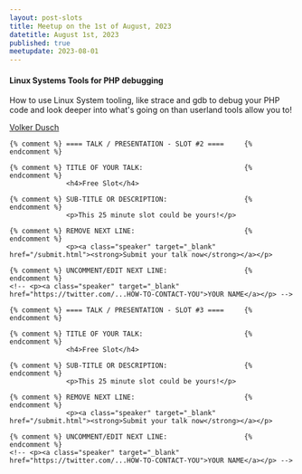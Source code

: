 ```yaml
---
layout: post-slots
title: Meetup on the 1st of August, 2023
datetitle: August 1st, 2023
published: true
meetupdate: 2023-08-01
---
```


<div class="slot span4"><div class="icon-awesome"><i class="icon-comment-alt"></i></div>

  <h4>Linux Systems Tools for PHP debugging</h4>
  <p>
     How to use Linux System tooling, like strace and gdb to debug your PHP code
     and look deeper into what's going on than userland tools allow you to!
  </p>

  <p><a class="speaker" target="_blank" href="https://phpc.social/@edorian">Volker Dusch</a></p>

</div>

<div class="slot span4"><div class="icon-awesome"><i class="icon-comment-alt"></i></div>

    {% comment %} ==== TALK / PRESENTATION - SLOT #2 ====     {% endcomment %}

    {% comment %} TITLE OF YOUR TALK:                         {% endcomment %}
                  <h4>Free Slot</h4>

    {% comment %} SUB-TITLE OR DESCRIPTION:                   {% endcomment %}
                  <p>This 25 minute slot could be yours!</p>

    {% comment %} REMOVE NEXT LINE:                           {% endcomment %}
                  <p><a class="speaker" target="_blank" href="/submit.html"><strong>Submit your talk now</strong></a></p>

    {% comment %} UNCOMMENT/EDIT NEXT LINE:                   {% endcomment %}
    <!-- <p><a class="speaker" target="_blank" href="https://twitter.com/...HOW-TO-CONTACT-YOU">YOUR NAME</a></p> -->

</div>



<div class="slot span4"><div class="icon-awesome"><i class="icon-comment-alt"></i></div>

    {% comment %} ==== TALK / PRESENTATION - SLOT #3 ====     {% endcomment %}

    {% comment %} TITLE OF YOUR TALK:                         {% endcomment %}
                  <h4>Free Slot</h4>

    {% comment %} SUB-TITLE OR DESCRIPTION:                   {% endcomment %}
                  <p>This 25 minute slot could be yours!</p>

    {% comment %} REMOVE NEXT LINE:                           {% endcomment %}
                  <p><a class="speaker" target="_blank" href="/submit.html"><strong>Submit your talk now</strong></a></p>

    {% comment %} UNCOMMENT/EDIT NEXT LINE:                   {% endcomment %}
    <!-- <p><a class="speaker" target="_blank" href="https://twitter.com/...HOW-TO-CONTACT-YOU">YOUR NAME</a></p> -->

</div>
